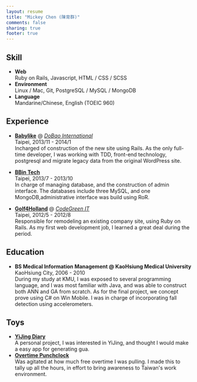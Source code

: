 ```yaml
---
layout: resume
title: "Mickey Chen (陳育群)"
comments: false
sharing: true
footer: true
---
```


## Skill
* **Web**  
  Ruby on Rails, Javascript, HTML / CSS / SCSS
* **Environment**  
  Linux / Mac, Git, PostgreSQL / MySQL / MongoDB
* **Language**  
  Mandarine/Chinese, English (TOEIC 960)

## Experience
* **[Babylike](http://babylike.tw/)** @ *[DoBao International](http://www.facebook.com/Dollbao/)*  
  Taipei, 2013/11 - 2014/1  
  Incharged of construction of the new site using Rails. As the only full-time developer, I was working with TDD, front-end technology, postgresql and migrate legacy data from the original WordPress site.

* **[BBin Tech](http://www.bbintech.com/)**  
  Taipei, 2013/7 - 2013/10  
  In charge of managing database, and the construction of admin interface. The databases include three MySQL, and one MongoDB,administrative interface was build using RoR.

* **[Golf4Holland](https://golf4holland.nl/)** @ *[CodeGreen IT](http://codegreenit.com/)*  
  Taipei, 2012/5 - 2012/8  
  Responsible for remodeling an existing company site, using Ruby on Rails. As my first web development job, I learned a great deal during the period.

## Education
* **BS Medical Information Management @ KaoHsiung Medical University**  
  KaoHsiung City, 2006 - 2010  
  During my study at KMU, I was exposed to several programming language, and I was most familiar with Java, and was able to construct both ANN and GA from scratch. As for the final project, we concept prove using C# on Win Mobile. I was in charge of incorporating fall detection using accelerometers.

## Toys
* **[YiJing Diary](http://yijing-diary.herokuapp.com/)**  
  A personal project, I was interested in YiJing, and thought I would make a easy app for generating gua.
* **[Overtime Punchclock](https://github.com/yuchunc/punchclock)**  
  Was agitated at how much free overtime I was pulling. I made this to tally up all the hours, in effort to bring awareness to Taiwan's work environment.
